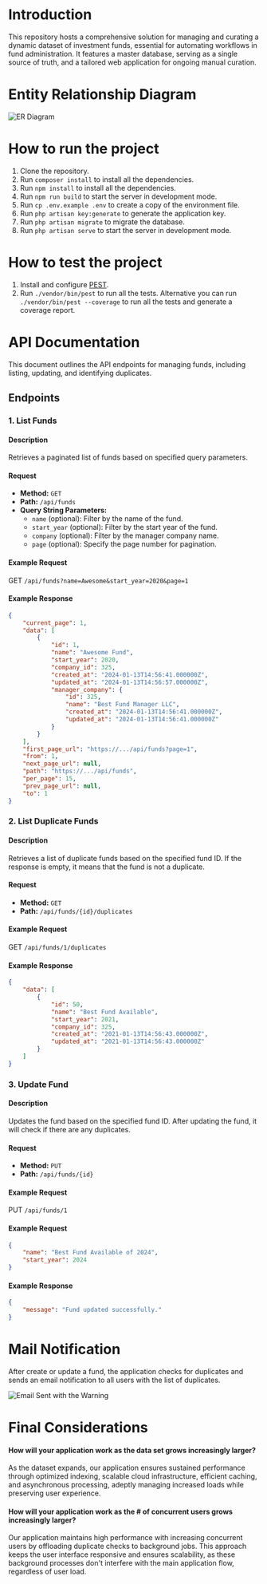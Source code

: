 # Introduction

This repository hosts a comprehensive solution for managing and curating a dynamic dataset of investment funds,
essential for automating workflows in fund administration. It features a master database, serving as a single source of
truth, and a tailored web application for ongoing manual curation.

# Entity Relationship Diagram

![ER Diagram](https://github.com/fevinta/laravel-asessment/blob/main/storage/er_diagram.svg?raw=true)

# How to run the project

1. Clone the repository.
2. Run `composer install` to install all the dependencies.
3. Run `npm install` to install all the dependencies.
4. Run `npm run build` to start the server in development mode.
5. Run `cp .env.example .env` to create a copy of the environment file.
6. Run `php artisan key:generate` to generate the application key.
7. Run `php artisan migrate` to migrate the database.
8. Run `php artisan serve` to start the server in development mode.

# How to test the project

1. Install and configure [PEST](https://pestphp.com/docs/installation).
2. Run `./vendor/bin/pest` to run all the tests. Alternative you can run `./vendor/bin/pest --coverage` to run all the
   tests and generate a coverage report.

# API Documentation

This document outlines the API endpoints for managing funds, including listing, updating, and identifying duplicates.

## Endpoints

### 1. List Funds

#### Description

Retrieves a paginated list of funds based on specified query parameters.

#### Request

- **Method:** `GET`
- **Path:** `/api/funds`
- **Query String Parameters:**
    - `name` (optional): Filter by the name of the fund.
    - `start_year` (optional): Filter by the start year of the fund.
    - `company` (optional): Filter by the manager company name.
    - `page` (optional): Specify the page number for pagination.

#### Example Request

GET `/api/funds?name=Awesome&start_year=2020&page=1`

#### Example Response

```json
{
    "current_page": 1,
    "data": [
        {
            "id": 1,
            "name": "Awesome Fund",
            "start_year": 2020,
            "company_id": 325,
            "created_at": "2024-01-13T14:56:41.000000Z",
            "updated_at": "2024-01-13T14:56:57.000000Z",
            "manager_company": {
                "id": 325,
                "name": "Best Fund Manager LLC",
                "created_at": "2024-01-13T14:56:41.000000Z",
                "updated_at": "2024-01-13T14:56:41.000000Z"
            }
        }
    ],
    "first_page_url": "https://.../api/funds?page=1",
    "from": 1,
    "next_page_url": null,
    "path": "https://.../api/funds",
    "per_page": 15,
    "prev_page_url": null,
    "to": 1
}
```

### 2. List Duplicate Funds

#### Description

Retrieves a list of duplicate funds based on the specified fund ID.
If the response is empty, it means that the fund is not a duplicate.

#### Request

- **Method:** `GET`
- **Path:** `/api/funds/{id}/duplicates`

#### Example Request

GET `/api/funds/1/duplicates`

#### Example Response

```json
{
    "data": [
        {
            "id": 50,
            "name": "Best Fund Available",
            "start_year": 2021,
            "company_id": 325,
            "created_at": "2021-01-13T14:56:43.000000Z",
            "updated_at": "2021-01-13T14:56:43.000000Z"
        }
    ]
}
```

### 3. Update Fund

#### Description

Updates the fund based on the specified fund ID.
After updating the fund, it will check if there are any duplicates.

#### Request

- **Method:** `PUT`
- **Path:** `/api/funds/{id}`

#### Example Request

PUT `/api/funds/1`

#### Example Request

```json
{
    "name": "Best Fund Available of 2024",
    "start_year": 2024
}
```

#### Example Response

```json
{
    "message": "Fund updated successfully."
}
```

# Mail Notification

After create or update a fund, the application checks for duplicates and sends an email notification to all users with
the list of duplicates.

![Email Sent with the Warning](https://github.com/fevinta/laravel-asessment/blob/main/storage/mail_example.png?raw=true)

# Final Considerations

#### How will your application work as the data set grows increasingly larger?

As the dataset expands, our application ensures sustained performance through optimized indexing, scalable cloud
infrastructure, efficient caching, and asynchronous processing, adeptly managing increased loads while preserving user
experience.

#### How will your application work as the # of concurrent users grows increasingly larger?

Our application maintains high performance with increasing concurrent users by offloading duplicate checks to background
jobs. This approach keeps the user interface responsive and ensures scalability, as these background processes don't
interfere with the main application flow, regardless of user load.
